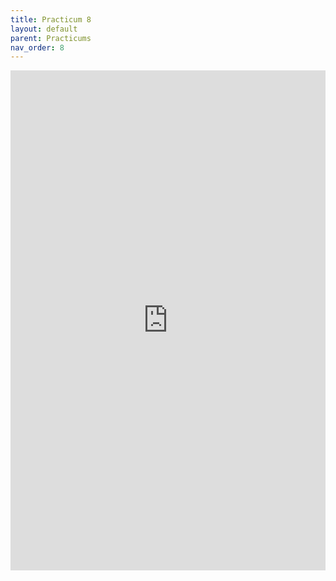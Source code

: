 ```yaml
---
title: Practicum 8
layout: default
parent: Practicums
nav_order: 8
---
```

<iframe 
    src="https://docs.google.com/document/d/e/2PACX-1vQ808zxHUFzUtaSsRb6GTUBD5whw-keQ80sksFcLYmwYrgFZmd4oUWmY7cSwFUlzsedcQsbetAaJ7XG/pub?embedded=true" 
    width="100%" 
    height="800px" 
    frameborder="0" 
    allowfullscreen>
</iframe>
